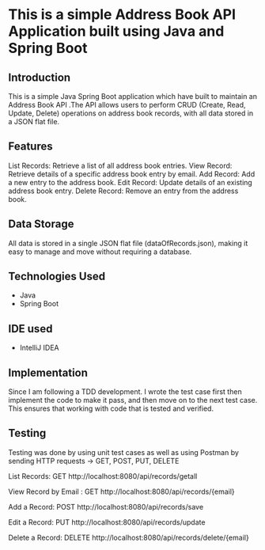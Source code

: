 # This is a simple Address Book API Application built using Java and Spring Boot

## Introduction

This is a simple Java Spring Boot application which have built to maintain an Address Book API .The API allows users to perform
CRUD (Create, Read, Update, Delete) operations on address book records, with all data stored in a JSON flat file.

## Features

List Records: Retrieve a list of all address book entries.
View Record: Retrieve details of a specific address book entry by email.
Add Record: Add a new entry to the address book.
Edit Record: Update details of an existing address book entry.
Delete Record: Remove an entry from the address book.

## Data Storage
All data is stored in a single JSON flat file (dataOfRecords.json), making it easy to manage and move without requiring a
database.

##  Technologies Used
*  Java
*  Spring Boot

##  IDE used
* IntelliJ IDEA

## Implementation

Since I am following a TDD development. I wrote the test case first then implement the code to make it pass, and then move
on to the next test case. This ensures that working with code that is tested and verified.

## Testing

Testing was done by using unit test cases as well as using Postman by sending HTTP requests -> GET, POST, PUT, DELETE

List Records: GET
http://localhost:8080/api/records/getall

View Record by Email : GET
http://localhost:8080/api/records/{email}

Add a Record: POST
http://localhost:8080/api/records/save

Edit a Record: PUT
http://localhost:8080/api/records/update

Delete a Record: DELETE
http://localhost:8080/api/records/delete/{email}
